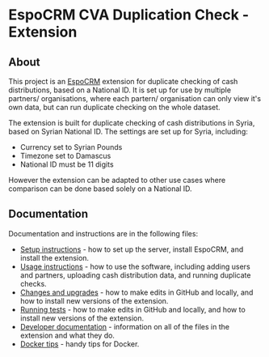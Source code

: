 # EspoCRM CVA Duplication Check - Extension

## About

This project is an [EspoCRM](https://www.espocrm.com/) extension for duplicate checking of cash distributions, based on a National ID. It is set up for use by multiple partners/ organisations, where each partern/ organisation can only view it's own data, but can run duplicate checking on the whole dataset.

The extension is built for duplicate checking of cash distributions in Syria, based on Syrian National ID. The settings are set up for Syria, including:

- Currency set to Syrian Pounds
- Timezone set to Damascus
- National ID must be 11 digits

However the extension can be adapted to other use cases where comparison can be done based solely on a National ID.


## Documentation

Documentation and instructions are in the following files:

- [Setup instructions](https://github.com/IFRC-Secretariat/espocrm-cva-duplicate-check/blob/main/docs/01-setup.md) - how to set up the server, install EspoCRM, and install the extension.
- [Usage instructions](https://github.com/IFRC-Secretariat/espocrm-cva-duplicate-check/blob/main/docs/02-usage.md) - how to use the software, including adding users and partners, uploading cash distribution data, and running duplicate checks.
- [Changes and upgrades](https://github.com/IFRC-Secretariat/espocrm-cva-duplicate-check/blob/main/docs/03-changes-upgrades.md) - how to make edits in GitHub and locally, and how to install new versions of the extension.
- [Running tests](https://github.com/IFRC-Secretariat/espocrm-cva-duplicate-check/blob/main/docs/04-testing.md) - how to make edits in GitHub and locally, and how to install new versions of the extension.
- [Developer documentation](https://github.com/IFRC-Secretariat/espocrm-cva-duplicate-check/blob/main/docs/05-developer-documentation.md) - information on all of the files in the extension and what they do.
- [Docker tips](https://github.com/IFRC-Secretariat/espocrm-cva-duplicate-check/blob/main/docs/06-docker.md) - handy tips for Docker.